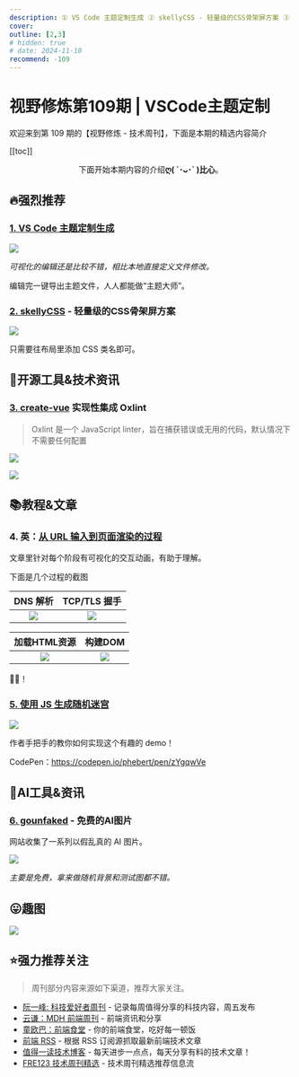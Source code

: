 ```yaml
---
description: ① VS Code 主题定制生成 ② skellyCSS - 轻量级的CSS骨架屏方案 ③ create-vue 实现性集成 Oxlint ④ 英：从 URL 输入到页面渲染的过程 ⑤ 使用 JS 生成随机迷宫 ⑥ gounfaked  - 免费的AI图片
cover:
outline: [2,3]
# hidden: true
# date: 2024-11-10
recommend: -109
---
```


# 视野修炼第109期 | VSCode主题定制

欢迎来到第 109 期的【视野修炼 - 技术周刊】，下面是本期的精选内容简介

[[toc]]

<center>

下面开始本期内容的介绍**ღ( ´･ᴗ･` )比心**。

</center>

## 🔥强烈推荐

### [1. VS Code 主题定制生成](https://rodrigoluglio.github.io/vscode-theme-generator/)

![](https://cdn.upyun.sugarat.top/mdImg/sugar/5f4da500c8ab8017e8db26a141af6767)

*可视化的编辑还是比较不错，相比本地直接定义文件修改。*

编辑完一键导出主题文件，人人都能做“主题大师”。

### [2. skellyCSS](https://github.com/ritterim/skellyCSS) - 轻量级的CSS骨架屏方案

![](https://cdn.upyun.sugarat.top/mdImg/sugar/3602ac06d809d5bef2bf263b620bb7f4)

只需要往布局里添加 CSS 类名即可。

## 🔧开源工具&技术资讯
### [3. create-vue](https://github.com/vuejs/create-vue) 实现性集成 Oxlint
>Oxlint 是一个 JavaScript linter，旨在捕获错误或无用的代码，默认情况下不需要任何配置

![](https://cdn.upyun.sugarat.top/mdImg/sugar/9e9f1df8f2e3b5d5fd296dfe602b66cb)

![](https://cdn.upyun.sugarat.top/mdImg/sugar/8b4a4cd6244b09853edb9ed8f57636d0)



## 📚教程&文章
### 4. 英：[从 URL 输入到页面渲染的过程](https://abhisaha.com/blog/exploring-browser-rendering-process)
文章里针对每个阶段有可视化的交互动画，有助于理解。

下面是几个过程的截图

|                                    DNS 解析                                     |                                  TCP/TLS 握手                                   |
| :-----------------------------------------------------------------------------: | :-----------------------------------------------------------------------------: |
| ![](https://cdn.upyun.sugarat.top/mdImg/sugar/085333330e28b5685ab90f27d87e6790) | ![](https://cdn.upyun.sugarat.top/mdImg/sugar/e7a18ef605942b28d9f979567cff65d0) |


|                                  加载HTML资源                                   |                                     构建DOM                                     |
| :-----------------------------------------------------------------------------: | :-----------------------------------------------------------------------------: |
| ![](https://cdn.upyun.sugarat.top/mdImg/sugar/cdcfada918dde1477f9e9c5ac791f798) | ![](https://cdn.upyun.sugarat.top/mdImg/sugar/f3e4afe4b1fc90436ad4ae7b34dd3ca4) |


👍🏻！

### [5. 使用 JS 生成随机迷宫](https://cloudfour.com/thinks/generating-random-mazes-with-javascript/)

![](https://cdn.upyun.sugarat.top/mdImg/sugar/e3f7e7926490a0f2e0f672baa79814a7)

作者手把手的教你如何实现这个有趣的 demo！

CodePen：https://codepen.io/phebert/pen/zYgqwVe

## 🤖AI工具&资讯
### [6. gounfaked](https://www.gounfaked.com/)  - 免费的AI图片
网站收集了一系列以假乱真的 AI 图片。

![](https://cdn.upyun.sugarat.top/mdImg/sugar/755f33c4a8a9d0ee3b5ac428786a69bd)

*主要是免费，拿来做随机背景和测试图都不错。*

## 😛趣图

![](https://cdn.upyun.sugarat.top/mdImg/sugar/9d193200054f61a2923779a361e047b8)

## ⭐️强力推荐关注

> 周刊部分内容来源如下渠道，推荐大家关注。

- [阮一峰: 科技爱好者周刊](https://www.ruanyifeng.com/blog/archives.html) - 记录每周值得分享的科技内容，周五发布
- [云谦：MDH 前端周刊](https://sorrycc.com/mdh/) - 前端资讯和分享
- [童欧巴：前端食堂](https://github.com/Geekhyt/weekly) - 你的前端食堂，吃好每一顿饭
- [前端 RSS](https://fed.chanceyu.com/) - 根据 RSS 订阅源抓取最新前端技术文章
- [值得一读技术博客](https://daily-blog.chlinlearn.top/) - 每天进步一点点，每天分享有料的技术文章！
- [FRE123 技术周刊精选](https://www.fre321.com/weekly) - 技术周刊精选推荐信息流
